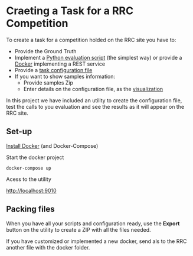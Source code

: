 # Craeting a Task for a RRC Competition

To create a task for a competition holded on the RRC site you have to:
- Provide the Ground Truth
- Implement a [Python evaluation script](docs/EVALUATIONSCRIPT.md) (the simplest way) or provide a [Docker](docs/EVALUATIONDOCKER.md) implementing a REST service
- Provide a [task configuration file](docs/CONFIGURATION.md)
- If you want to show samples information:
    - Provide samples Zip
    - Enter details on the configuration file, as the [visualization](docs/VISUALIZATION.md)

In this project we have included an utility to create the configuration file, test the calls to you evaluation and see the results as it will appear on the RRC site.

## Set-up
[Install Docker](https://docs.docker.com/get-docker/) (and Docker-Compose)

Start the docker project
```
docker-compose up
```

Acess to the utility

[http://localhost:9010](http://localhost:9010)


## Packing files
When you have all your scripts and configuration ready, use the **Export** button on the utility to create a ZIP with all the files needed.

If you have customized or implemented a new docker, send als to the RRC another file with the docker folder.
